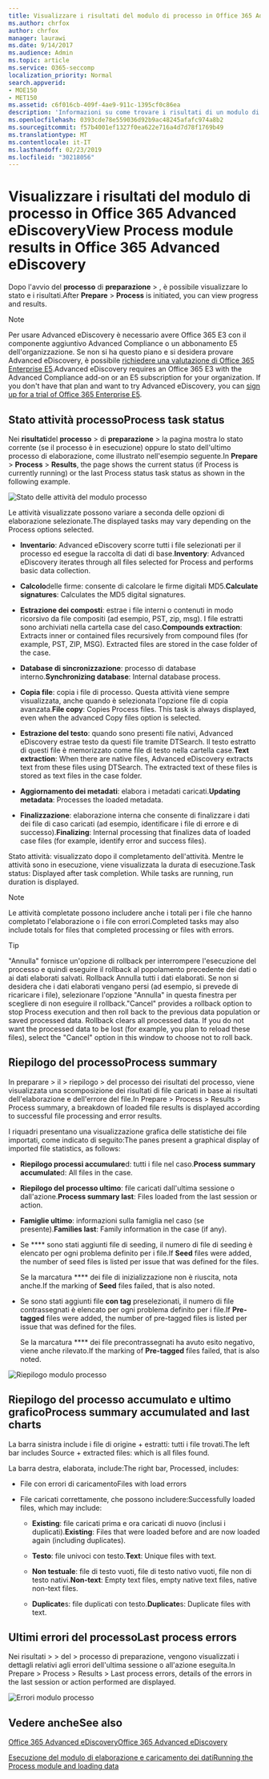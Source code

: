 ```yaml
---
title: Visualizzare i risultati del modulo di processo in Office 365 Advanced eDiscovery
ms.author: chrfox
author: chrfox
manager: laurawi
ms.date: 9/14/2017
ms.audience: Admin
ms.topic: article
ms.service: O365-seccomp
localization_priority: Normal
search.appverid:
- MOE150
- MET150
ms.assetid: c6f016cb-409f-4ae9-911c-1395cf0c86ea
description: 'Informazioni su come trovare i risultati di un modulo di processo eseguito in Office 365 Advanced eDiscovery, incluso lo stato delle attività e il riepilogo dei processi.  '
ms.openlocfilehash: 0393cde78e559036d92b9ac48245afafc974a8b2
ms.sourcegitcommit: f57b4001ef1327f0ea622e716a4d7d78f1769b49
ms.translationtype: MT
ms.contentlocale: it-IT
ms.lasthandoff: 02/23/2019
ms.locfileid: "30218056"
---
```

# <a name="view-process-module-results-in-office-365-advanced-ediscovery"></a><span data-ttu-id="ba2af-103">Visualizzare i risultati del modulo di processo in Office 365 Advanced eDiscovery</span><span class="sxs-lookup"><span data-stu-id="ba2af-103">View Process module results in Office 365 Advanced eDiscovery</span></span>

<span data-ttu-id="ba2af-104">Dopo l'avvio del **processo** di **preparazione** \> , è possibile visualizzare lo stato e i risultati.</span><span class="sxs-lookup"><span data-stu-id="ba2af-104">After **Prepare** \> **Process** is initiated, you can view progress and results.</span></span> 
  
> [!NOTE]
> <span data-ttu-id="ba2af-p101">Per usare Advanced eDiscovery è necessario avere Office 365 E3 con il componente aggiuntivo Advanced Compliance o un abbonamento E5 dell'organizzazione. Se non si ha questo piano e si desidera provare Advanced eDiscovery, è possibile [richiedere una valutazione di Office 365 Enterprise E5](https://go.microsoft.com/fwlink/p/?LinkID=698279).</span><span class="sxs-lookup"><span data-stu-id="ba2af-p101">Advanced eDiscovery requires an Office 365 E3 with the Advanced Compliance add-on or an E5 subscription for your organization. If you don't have that plan and want to try Advanced eDiscovery, you can [sign up for a trial of Office 365 Enterprise E5](https://go.microsoft.com/fwlink/p/?LinkID=698279).</span></span> 
  
## <a name="process-task-status"></a><span data-ttu-id="ba2af-107">Stato attività processo</span><span class="sxs-lookup"><span data-stu-id="ba2af-107">Process task status</span></span>

<span data-ttu-id="ba2af-108">Nei **risultati**del **processo** \> di **preparazione** \> la pagina mostra lo stato corrente (se il processo è in esecuzione) oppure lo stato dell'ultimo processo di elaborazione, come illustrato nell'esempio seguente.</span><span class="sxs-lookup"><span data-stu-id="ba2af-108">In **Prepare** \> **Process** \> **Results**, the page shows the current status (if Process is currently running) or the last Process status task status as shown in the following example.</span></span>
  
![Stato delle attività del modulo processo](media/9430f9e7-a4dd-47c7-ac2e-2c6a60fc948b.png)
  
<span data-ttu-id="ba2af-110">Le attività visualizzate possono variare a seconda delle opzioni di elaborazione selezionate.</span><span class="sxs-lookup"><span data-stu-id="ba2af-110">The displayed tasks may vary depending on the Process options selected.</span></span> 
  
- <span data-ttu-id="ba2af-111">**Inventario**: Advanced eDiscovery scorre tutti i file selezionati per il processo ed esegue la raccolta di dati di base.</span><span class="sxs-lookup"><span data-stu-id="ba2af-111">**Inventory**: Advanced eDiscovery iterates through all files selected for Process and performs basic data collection.</span></span>
    
- <span data-ttu-id="ba2af-112">**Calcolo**delle firme: consente di calcolare le firme digitali MD5.</span><span class="sxs-lookup"><span data-stu-id="ba2af-112">**Calculate signatures**: Calculates the MD5 digital signatures.</span></span>
    
- <span data-ttu-id="ba2af-p102">**Estrazione dei composti**: estrae i file interni o contenuti in modo ricorsivo da file compositi (ad esempio, PST, zip, msg). I file estratti sono archiviati nella cartella case del caso.</span><span class="sxs-lookup"><span data-stu-id="ba2af-p102">**Compounds extraction**: Extracts inner or contained files recursively from compound files (for example, PST, ZIP, MSG). Extracted files are stored in the case folder of the case.</span></span>
    
- <span data-ttu-id="ba2af-115">**Database di sincronizzazione**: processo di database interno.</span><span class="sxs-lookup"><span data-stu-id="ba2af-115">**Synchronizing database**: Internal database process.</span></span>
    
- <span data-ttu-id="ba2af-p103">**Copia file**: copia i file di processo. Questa attività viene sempre visualizzata, anche quando è selezionata l'opzione file di copia avanzata.</span><span class="sxs-lookup"><span data-stu-id="ba2af-p103">**File copy**: Copies Process files. This task is always displayed, even when the advanced Copy files option is selected.</span></span>
    
- <span data-ttu-id="ba2af-p104">**Estrazione del testo**: quando sono presenti file nativi, Advanced eDiscovery estrae testo da questi file tramite DTSearch. Il testo estratto di questi file è memorizzato come file di testo nella cartella case.</span><span class="sxs-lookup"><span data-stu-id="ba2af-p104">**Text extraction**: When there are native files, Advanced eDiscovery extracts text from these files using DTSearch. The extracted text of these files is stored as text files in the case folder.</span></span>
    
- <span data-ttu-id="ba2af-120">**Aggiornamento dei metadati**: elabora i metadati caricati.</span><span class="sxs-lookup"><span data-stu-id="ba2af-120">**Updating metadata**: Processes the loaded metadata.</span></span> 
    
- <span data-ttu-id="ba2af-121">**Finalizzazione**: elaborazione interna che consente di finalizzare i dati dei file di caso caricati (ad esempio, identificare i file di errore e di successo).</span><span class="sxs-lookup"><span data-stu-id="ba2af-121">**Finalizing**: Internal processing that finalizes data of loaded case files (for example, identify error and success files).</span></span> 
    
<span data-ttu-id="ba2af-p105">Stato attività: visualizzato dopo il completamento dell'attività. Mentre le attività sono in esecuzione, viene visualizzata la durata di esecuzione.</span><span class="sxs-lookup"><span data-stu-id="ba2af-p105">Task status: Displayed after task completion. While tasks are running, run duration is displayed.</span></span>
  
> [!NOTE]
> <span data-ttu-id="ba2af-124">Le attività completate possono includere anche i totali per i file che hanno completato l'elaborazione o i file con errori.</span><span class="sxs-lookup"><span data-stu-id="ba2af-124">Completed tasks may also include totals for files that completed processing or files with errors.</span></span> 
  
> [!TIP]
> <span data-ttu-id="ba2af-p106">"Annulla" fornisce un'opzione di rollback per interrompere l'esecuzione del processo e quindi eseguire il rollback al popolamento precedente dei dati o ai dati elaborati salvati. Rollback Annulla tutti i dati elaborati. Se non si desidera che i dati elaborati vengano persi (ad esempio, si prevede di ricaricare i file), selezionare l'opzione "Annulla" in questa finestra per scegliere di non eseguire il rollback.</span><span class="sxs-lookup"><span data-stu-id="ba2af-p106">"Cancel" provides a rollback option to stop Process execution and then roll back to the previous data population or saved processed data. Rollback clears all processed data. If you do not want the processed data to be lost (for example, you plan to reload these files), select the "Cancel" option in this window to choose not to roll back.</span></span> 
  
## <a name="process-summary"></a><span data-ttu-id="ba2af-128">Riepilogo del processo</span><span class="sxs-lookup"><span data-stu-id="ba2af-128">Process summary</span></span>

<span data-ttu-id="ba2af-129">In preparare \> il \> riepilogo \> del processo dei risultati del processo, viene visualizzata una scomposizione dei risultati di file caricati in base ai risultati dell'elaborazione e dell'errore del file.</span><span class="sxs-lookup"><span data-stu-id="ba2af-129">In Prepare \> Process \> Results \> Process summary, a breakdown of loaded file results is displayed according to successful file processing and error results.</span></span>
  
<span data-ttu-id="ba2af-130">I riquadri presentano una visualizzazione grafica delle statistiche dei file importati, come indicato di seguito:</span><span class="sxs-lookup"><span data-stu-id="ba2af-130">The panes present a graphical display of imported file statistics, as follows:</span></span>
  
- <span data-ttu-id="ba2af-131">**Riepilogo processi accumulare**d: tutti i file nel caso.</span><span class="sxs-lookup"><span data-stu-id="ba2af-131">**Process summary accumulate**d: All files in the case.</span></span>
    
- <span data-ttu-id="ba2af-132">**Riepilogo del processo ultimo**: file caricati dall'ultima sessione o dall'azione.</span><span class="sxs-lookup"><span data-stu-id="ba2af-132">**Process summary last**: Files loaded from the last session or action.</span></span> 
    
- <span data-ttu-id="ba2af-133">**Famiglie ultimo**: informazioni sulla famiglia nel caso (se presente).</span><span class="sxs-lookup"><span data-stu-id="ba2af-133">**Families last**: Family information in the case (if any).</span></span>
    
- <span data-ttu-id="ba2af-134">Se \*\*\*\* sono stati aggiunti file di seeding, il numero di file di seeding è elencato per ogni problema definito per i file.</span><span class="sxs-lookup"><span data-stu-id="ba2af-134">If **Seed** files were added, the number of seed files is listed per issue that was defined for the files.</span></span> 
    
    <span data-ttu-id="ba2af-135">Se la marcatura \*\*\*\* dei file di inizializzazione non è riuscita, nota anche.</span><span class="sxs-lookup"><span data-stu-id="ba2af-135">If the marking of **Seed** files failed, that is also noted.</span></span> 
    
- <span data-ttu-id="ba2af-136">Se sono stati aggiunti file **con tag** preselezionati, il numero di file contrassegnati è elencato per ogni problema definito per i file.</span><span class="sxs-lookup"><span data-stu-id="ba2af-136">If **Pre-tagged** files were added, the number of pre-tagged files is listed per issue that was defined for the files.</span></span> 
    
    <span data-ttu-id="ba2af-137">Se la marcatura \*\*\*\* dei file precontrassegnati ha avuto esito negativo, viene anche rilevato.</span><span class="sxs-lookup"><span data-stu-id="ba2af-137">If the marking of **Pre-tagged** files failed, that is also noted.</span></span> 
    
![Riepilogo modulo processo](media/2086a691-9e3d-4117-beb2-a5c3a9a4cc94.png)
  
## <a name="process-summary-accumulated-and-last-charts"></a><span data-ttu-id="ba2af-139">Riepilogo del processo accumulato e ultimo grafico</span><span class="sxs-lookup"><span data-stu-id="ba2af-139">Process summary accumulated and last charts</span></span>

<span data-ttu-id="ba2af-140">La barra sinistra include i file di origine + estratti: tutti i file trovati.</span><span class="sxs-lookup"><span data-stu-id="ba2af-140">The left bar includes Source + extracted files: which is all files found.</span></span> 
  
<span data-ttu-id="ba2af-141">La barra destra, elaborata, include:</span><span class="sxs-lookup"><span data-stu-id="ba2af-141">The right bar, Processed, includes:</span></span>
  
- <span data-ttu-id="ba2af-142">File con errori di caricamento</span><span class="sxs-lookup"><span data-stu-id="ba2af-142">Files with load errors</span></span>
    
- <span data-ttu-id="ba2af-143">File caricati correttamente, che possono includere:</span><span class="sxs-lookup"><span data-stu-id="ba2af-143">Successfully loaded files, which may include:</span></span> 
    
  - <span data-ttu-id="ba2af-144">**Existing**: file caricati prima e ora caricati di nuovo (inclusi i duplicati).</span><span class="sxs-lookup"><span data-stu-id="ba2af-144">**Existing**: Files that were loaded before and are now loaded again (including duplicates).</span></span>
    
  - <span data-ttu-id="ba2af-145">**Testo**: file univoci con testo.</span><span class="sxs-lookup"><span data-stu-id="ba2af-145">**Text**: Unique files with text.</span></span>
    
  - <span data-ttu-id="ba2af-146">**Non testuale**: file di testo vuoti, file di testo nativo vuoti, file non di testo nativi.</span><span class="sxs-lookup"><span data-stu-id="ba2af-146">**Non-text**: Empty text files, empty native text files, native non-text files.</span></span> 
    
  - <span data-ttu-id="ba2af-147">**Duplicate**s: file duplicati con testo.</span><span class="sxs-lookup"><span data-stu-id="ba2af-147">**Duplicate**s: Duplicate files with text.</span></span>
    
## <a name="last-process-errors"></a><span data-ttu-id="ba2af-148">Ultimi errori del processo</span><span class="sxs-lookup"><span data-stu-id="ba2af-148">Last process errors</span></span>

<span data-ttu-id="ba2af-149">Nei risultati \> \> del \> processo di preparazione, vengono visualizzati i dettagli relativi agli errori dell'ultima sessione o all'azione eseguita.</span><span class="sxs-lookup"><span data-stu-id="ba2af-149">In Prepare \> Process \> Results \> Last process errors, details of the errors in the last session or action performed are displayed.</span></span>
  
![Errori modulo processo](media/4771d0f4-4217-445a-9ba4-8b6541c5ad09.png)
  
## <a name="see-also"></a><span data-ttu-id="ba2af-151">Vedere anche</span><span class="sxs-lookup"><span data-stu-id="ba2af-151">See also</span></span>

[<span data-ttu-id="ba2af-152">Office 365 Advanced eDiscovery</span><span class="sxs-lookup"><span data-stu-id="ba2af-152">Office 365 Advanced eDiscovery</span></span>](office-365-advanced-ediscovery.md)
  
[<span data-ttu-id="ba2af-153">Esecuzione del modulo di elaborazione e caricamento dei dati</span><span class="sxs-lookup"><span data-stu-id="ba2af-153">Running the Process module and loading data</span></span>](run-the-process-module-and-load-data-in-advanced-ediscovery.md)

